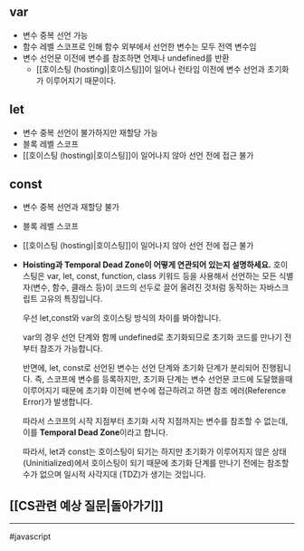 ## var
- 변수 중복 선언 가능
- 함수 레벨 스코프로 인해 함수 외부에서 선언한 변수는 모두 전역 변수임
- 변수 선언문 이전에 변수를 참조하면 언제나 undefined를 반환
	- [[호이스팅 (hosting)|호이스팅]]이 일어나 런타임 이전에 변수 선언과 초기화가 이루어지기 때문이다.
## let
- 변수 중복 선언이 불가하지만 재할당 가능
- 블록 레벨 스코프
- [[호이스팅 (hosting)|호이스팅]]이 일어나지 않아 선언 전에 접근 불가
## const
- 변수 중복 선언과 재할당 불가
- 블록 레벨 스코프
- [[호이스팅 (hosting)|호이스팅]]이 일어나지 않아 선언 전에 접근 불가

- **Hoisting과 Temporal Dead Zone이 어떻게 연관되어 있는지 설명하세요.**
	호이스팅은 var, let, const, function, class 키워드 등을 사용해서 선언하는 모든 식별자(변수, 함수, 클래스 등)이 코드의 선두로 끌어 올려진 것처럼 동작하는 자바스크립트 고유의 특징입니다.
	
	우선 let,const와 var의 호이스팅 방식의 차이를 봐야합니다.
	
	var의 경우 선언 단계와 함께 undefined로 초기화되므로 초기화 코드를 만나기 전부터 참조가 가능합니다.
	
	반면에, let, const로 선언된 변수는 선언 단계와 초기화 단계가 분리되어 진행됩니다. 즉, 스코프에 변수를 등록하지만, 초기화 단계는 변수 선언문 코드에 도달했을때 이루어지기 때문에 초기화 이전에 변수에 접근하려고 하면 참조 에러(Reference Error)가 발생합니다.
	
	따라서 스코프의 시작 지점부터 초기화 시작 지점까지는 변수를 참조할 수 없는데, 이를 **Temporal Dead Zone**이라고 합니다.
	
	따라서, let과 const는 호이스팅이 되기는 하지만 초기화가 이루어지지 않은 상태 (Uninitialized)에서 호이스팅이 되기 때문에 초기화 단계를 만나기 전에는 참조할 수가 없으며 일시적 사각지대 (TDZ)가 생기는 것입니다.

## [[CS관련 예상 질문|돌아가기]]
---
#javascript 
